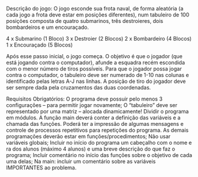 Descrição do jogo:
O jogo esconde sua frota naval, de forma aleatória (a cada jogo a frota deve estar em posições diferentes), num tabuleiro de 100 posições composta de quatro submarinos, três destroieres, dois bombardeiros e um encouraçado.

4 x Submarino   (1 Bloco)
3 x Destroier   (2 Blocos)
2 x Bombardeiro (4 Blocos)
1 x Encouraçado (5 Blocos)

Após esse passo inicial, o jogo começa. O objetivo é que o jogador (que está jogando contra o computador), afunde a esquadra recém escondida com o menor número de tiros possíveis. Para que o jogador possa jogar contra o computador, o tabuleiro deve ser numerado de 1-10 nas colunas e identificado pelas letras A-J nas linhas. A posição de tiro do jogador deve ser sempre dada pela cruzamentos das duas coordenadas.

Requisitos Obrigatórios:
	O programa deve possuir pelo menos 3 configurações – para permitir jogar novamente;
	O “tabuleiro” deve ser representado por uma matriz – alocada dinamicamente!
	Dividir o programa em módulos.
	A função main deverá conter a definição das variáveis e a chamada das funções. Poderá ter a impressão de algumas mensagens e controle de processos repetitivos para repetições do programa. As demais programações deverão estar em funções/procedimentos;
	Não usar variáveis globais;
	Incluir no início do programa um cabeçalho com o nome e ra dos alunos (máximo 4 alunos) e uma breve descrição do que faz o programa;
	Incluir comentário no início das funções sobre o objetivo de cada uma delas;
	Na main: incluir um comentário sobre as variáveis IMPORTANTES ao problema.

